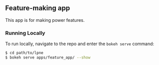 ## Feature-making app

This app is for making power features.

### Running Locally
To run locally, navigate to the repo and enter the `bokeh serve` command:

```bash
$ cd path/to/lpne
$ bokeh serve apps/feature_app/ --show
```

